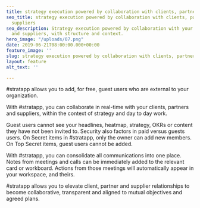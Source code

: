 ```yaml
---
title: strategy execution powered by collaboration with clients, partners and suppliers
seo_title: strategy execution powered by collaboration with clients, partners and
  suppliers
seo_description: Strategy execution powered by collaboration with your clients, partners
  and suppliers, with structure and context.
hero_image: "/uploads/07.png"
date: 2019-06-21T08:00:00.000+00:00
feature_image: ''
slug: strategy execution powered by collaboration with clients, partners and suppliers
layout: feature
alt_text: ''

---
```

\#stratapp allows you to add, for free, guest users who are external to your organization.

With #stratapp, you can collaborate in real-time with your clients, partners and suppliers, within the context of strategy and day to day work.

Guest users cannot see your headlines, heatmap, strategy, OKRs or content they have not been invited to.  Security also factors in paid versus guests users.  On Secret items in #stratapp, only the owner can add new members.  On Top Secret items, guest users cannot be added.

With #stratapp, you can consolidate all communications into one place.  Notes from meetings and calls can be immediately added to the relevant card or workboard.  Actions from those meetings will automatically appear in your workspace, and theirs.

\#stratapp allows you to elevate client, partner and supplier relationships to become collaborative, transparent and aligned to mutual objectives and agreed plans.